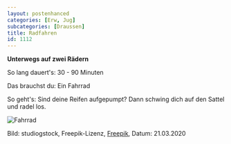```yaml
---
layout: postenhanced
categories: [Erw, Jug]
subcategories: [Draussen]
title: Radfahren
id: 1112
---
```

**Unterwegs auf zwei Rädern**

So lang dauert's: 30 - 90 Minuten

Das brauchst du: Ein Fahrrad

So geht's: Sind deine Reifen aufgepumpt? Dann schwing dich auf den Sattel und radel los.

![Fahrrad](https://image.freepik.com/vektoren-kostenlos/junger-mann-auf-fahrradcharakter_24877-56521.jpg)

Bild: studiogstock, Freepik-Lizenz, [Freepik](https://de.freepik.com/vektoren-kostenlos/junger-mann-auf-fahrradcharakter_5825533.htm#page=1&query=Fahrrad&position=36), Datum: 21.03.2020
